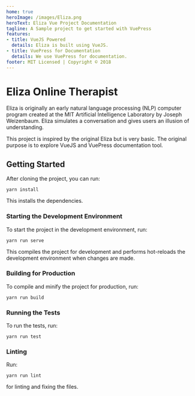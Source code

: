 ```yaml
---
home: true
heroImage: /images/Eliza.png
heroText: Eliza Vue Project Documentation
tagline: A Sample project to get started with VuePress
features:
- title: VueJS Powered
  details: Eliza is built using VueJS.
- title: VuePress for Documentation
  details: We use VuePress for documentation.
footer: MIT Licensed | Copyright © 2018
---
```


# Eliza Online Therapist

Eliza is originally an early natural language processing (NLP) computer program created at the MIT Artificial Intelligence Laboratory by Joseph Weizenbaum. Eliza simulates a conversation and gives users an illusion of understanding.

This project is inspired by the original Eliza but is very basic. The original purpose is to explore VueJS and VuePress documentation tool.

## Getting Started
After cloning the project, you can run:
```
yarn install
```
This installs the dependencies.

### Starting the Development Environment
To start the project in the development environment, run:
```
yarn run serve
```
This compiles the project for development and performs hot-reloads the development environment when changes are made.

### Building for Production
To compile and minify the project for production, run:
```
yarn run build
```

### Running the Tests
To run the tests, run:
```
yarn run test
```

### Linting
Run:
```
yarn run lint
```
for linting and fixing the files.